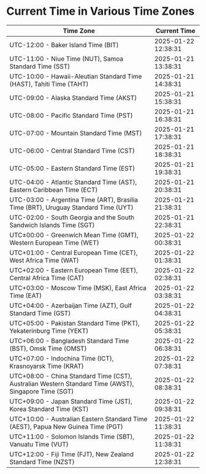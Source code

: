 # Current Time in Various Time Zones

| Time Zone | Current Time |
|-----------|--------------|
| UTC-12:00 - Baker Island Time (BIT) | 2025-01-22 12:38:31 |
| UTC-11:00 - Niue Time (NUT), Samoa Standard Time (SST) | 2025-01-21 13:38:31 |
| UTC-10:00 - Hawaii-Aleutian Standard Time (HAST), Tahiti Time (TAHT) | 2025-01-21 14:38:31 |
| UTC-09:00 - Alaska Standard Time (AKST) | 2025-01-21 15:38:31 |
| UTC-08:00 - Pacific Standard Time (PST) | 2025-01-21 16:38:31 |
| UTC-07:00 - Mountain Standard Time (MST) | 2025-01-21 17:38:31 |
| UTC-06:00 - Central Standard Time (CST) | 2025-01-21 18:38:31 |
| UTC-05:00 - Eastern Standard Time (EST) | 2025-01-21 19:38:31 |
| UTC-04:00 - Atlantic Standard Time (AST), Eastern Caribbean Time (ECT) | 2025-01-21 20:38:31 |
| UTC-03:00 - Argentina Time (ART), Brasília Time (BRT), Uruguay Standard Time (UYT) | 2025-01-21 21:38:31 |
| UTC-02:00 - South Georgia and the South Sandwich Islands Time (SGT) | 2025-01-21 22:38:31 |
| UTC±00:00 - Greenwich Mean Time (GMT), Western European Time (WET) | 2025-01-22 00:38:31 |
| UTC+01:00 - Central European Time (CET), West Africa Time (WAT) | 2025-01-22 01:38:31 |
| UTC+02:00 - Eastern European Time (EET), Central Africa Time (CAT) | 2025-01-22 02:38:31 |
| UTC+03:00 - Moscow Time (MSK), East Africa Time (EAT) | 2025-01-22 03:38:31 |
| UTC+04:00 - Azerbaijan Time (AZT), Gulf Standard Time (GST) | 2025-01-22 04:38:31 |
| UTC+05:00 - Pakistan Standard Time (PKT), Yekaterinburg Time (YEKT) | 2025-01-22 05:38:31 |
| UTC+06:00 - Bangladesh Standard Time (BST), Omsk Time (OMST) | 2025-01-22 06:38:31 |
| UTC+07:00 - Indochina Time (ICT), Krasnoyarsk Time (KRAT) | 2025-01-22 07:38:31 |
| UTC+08:00 - China Standard Time (CST), Australian Western Standard Time (AWST), Singapore Time (SGT) | 2025-01-22 08:38:31 |
| UTC+09:00 - Japan Standard Time (JST), Korea Standard Time (KST) | 2025-01-22 09:38:31 |
| UTC+10:00 - Australian Eastern Standard Time (AEST), Papua New Guinea Time (PGT) | 2025-01-22 11:38:31 |
| UTC+11:00 - Solomon Islands Time (SBT), Vanuatu Time (VUT) | 2025-01-22 11:38:31 |
| UTC+12:00 - Fiji Time (FJT), New Zealand Standard Time (NZST) | 2025-01-22 12:38:31 |
